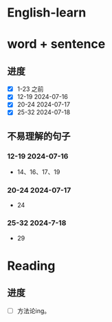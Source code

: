 # English-learn

# word + sentence
## 进度
- [x] 1-23 之前
- [x] 12-19 2024-07-16
- [x] 20-24 2024-07-17
- [x] 25-32 2024-07-18 

## 不易理解的句子

### 12-19 2024-07-16
- 14、16、17、19

### 20-24 2024-07-17
- 24

### 25-32 2024-7-18
- 29

# Reading

## 进度

- [ ] 方法论ing。
